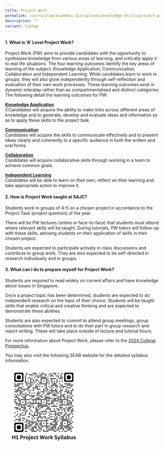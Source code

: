 ```yaml
---
title: Project Work
permalink: /curriculum/academic-disciplines/knowledge-skills/project-work/
description: ""
variant: tiptap
---
```

<h4><strong>1. What is ‘A’ Level Project Work?</strong></h4><p>Project Work (PW) aims to provide candidates with the opportunity to synthesise knowledge from various areas of learning, and critically apply it to real life situations. The four learning outcomes identify the key areas of learning of the subject: Knowledge Application, Communication, Collaboration and Independent Learning. While candidates learn to work in groups, they will also grow independently through self-reflection and evaluation of their own work processes. These learning outcomes exist in dynamic interplay rather than as compartmentalised and distinct categories. The following detail the learning outcomes for PW:</p><p><strong><u>Knowledge Application<br></u></strong>CCandidates will acquire the ability to make links across different areas of knowledge and to generate, develop and evaluate ideas and information so as to apply these skills to the project task.</p><p><strong><u>Communication<br></u></strong>Candidates will acquire the skills to communicate effectively and to present ideas clearly and coherently to a specific audience in both the written and oral forms.</p><p><strong><u>Collaboration<br></u></strong>Candidates will acquire collaborative skills through working in a team to achieve common goals.</p><p><strong><u>Independent Learning<br></u></strong>Candidates will be able to learn on their own, reflect on their learning and take appropriate action to improve it.</p><h4><strong>2. How is Project Work taught at SAJC?</strong></h4><p>Students work in groups of 4-5 on a chosen project in accordance to the Project Task (project question) of the year.</p><p>There will be PW lectures (online or face-to-face) that students must attend where relevant skills will be taught. During tutorials, PW tutors will follow-up with these skills, advising students on their application of skills in their chosen project.</p><p>Students are expected to participate actively in class discussions and contribute to group work. They are also expected to be self-directed in research individually and in groups.</p><h4><strong>3. What can I do to prepare myself for Project Work?</strong></h4><p>Students are required to read widely on current affairs and have knowledge about issues in Singapore.</p><p>Once a project topic has been determined, students are expected to do independent research on the topic of their choice. Students will be taught skills that enable critical and creative thinking and are expected to demonstrate these abilities.</p><p>Students are also expected to commit to attend group meetings, group consultations with PW tutors and to do their part in group research and report writing. These will take place outside of lecture and tutorial hours.</p><p>For more information about Project Work, please refer to the <a href="/files/2024/SAJC_Prospectus_2024.pdf" rel="noopener noreferrer nofollow" target="_blank">2024 College Prospectus.</a></p><p>You may also visit the following SEAB website for the detailed syllabus information.</p><a class="isomer-image-wrapper" href="https://www.seab.gov.sg/docs/default-source/national-examinations/syllabus/alevel/2024syllabus/8882_y24_sy.pdf"><img style="width: 50%;" height="auto" width="100%" alt="" src="/images/QR Codes/H1_PW_QR.png"></a><p></p>